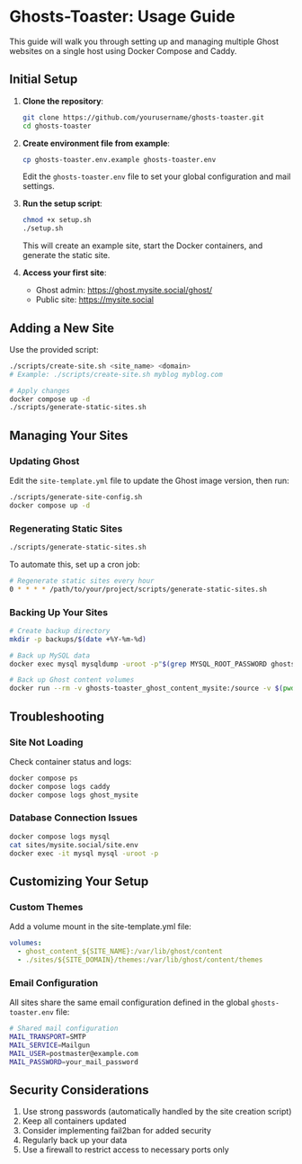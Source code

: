 # Ghosts-Toaster: Usage Guide

This guide will walk you through setting up and managing multiple Ghost websites on a single host using Docker Compose and Caddy.

## Initial Setup

1. **Clone the repository**:
   ```bash
   git clone https://github.com/yourusername/ghosts-toaster.git
   cd ghosts-toaster
   ```

2. **Create environment file from example**:
   ```bash
   cp ghosts-toaster.env.example ghosts-toaster.env
   ```
   
   Edit the `ghosts-toaster.env` file to set your global configuration and mail settings.

3. **Run the setup script**:
   ```bash
   chmod +x setup.sh
   ./setup.sh
   ```
   
   This will create an example site, start the Docker containers, and generate the static site.

4. **Access your first site**:
   - Ghost admin: https://ghost.mysite.social/ghost/
   - Public site: https://mysite.social

## Adding a New Site

Use the provided script:

```bash
./scripts/create-site.sh <site_name> <domain>
# Example: ./scripts/create-site.sh myblog myblog.com

# Apply changes
docker compose up -d
./scripts/generate-static-sites.sh
```

## Managing Your Sites

### Updating Ghost

Edit the `site-template.yml` file to update the Ghost image version, then run:
```bash
./scripts/generate-site-config.sh
docker compose up -d
```

### Regenerating Static Sites

```bash
./scripts/generate-static-sites.sh
```

To automate this, set up a cron job:
```bash
# Regenerate static sites every hour
0 * * * * /path/to/your/project/scripts/generate-static-sites.sh
```

### Backing Up Your Sites

```bash
# Create backup directory
mkdir -p backups/$(date +%Y-%m-%d)

# Back up MySQL data
docker exec mysql mysqldump -uroot -p"$(grep MYSQL_ROOT_PASSWORD ghosts-toaster.env | cut -d= -f2)" --all-databases > backups/$(date +%Y-%m-%d)/all-databases.sql

# Back up Ghost content volumes
docker run --rm -v ghosts-toaster_ghost_content_mysite:/source -v $(pwd)/backups/$(date +%Y-%m-%d)/ghost_content_mysite:/backup alpine tar -czf /backup/content.tar.gz -C /source .
```

## Troubleshooting

### Site Not Loading

Check container status and logs:
```bash
docker compose ps
docker compose logs caddy
docker compose logs ghost_mysite
```

### Database Connection Issues

```bash
docker compose logs mysql
cat sites/mysite.social/site.env
docker exec -it mysql mysql -uroot -p
```

## Customizing Your Setup

### Custom Themes

Add a volume mount in the site-template.yml file:
```yaml
volumes:
  - ghost_content_${SITE_NAME}:/var/lib/ghost/content
  - ./sites/${SITE_DOMAIN}/themes:/var/lib/ghost/content/themes
```

### Email Configuration

All sites share the same email configuration defined in the global `ghosts-toaster.env` file:

```bash
# Shared mail configuration
MAIL_TRANSPORT=SMTP
MAIL_SERVICE=Mailgun
MAIL_USER=postmaster@example.com
MAIL_PASSWORD=your_mail_password
```

## Security Considerations

1. Use strong passwords (automatically handled by the site creation script)
2. Keep all containers updated
3. Consider implementing fail2ban for added security
4. Regularly back up your data
5. Use a firewall to restrict access to necessary ports only